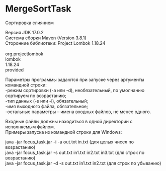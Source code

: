 # MergeSortTask
Сортировка слиянием

Версия JDK 17.0.2  
Система сборки Maven (Version 3.8.1)  
Сторонние библиотеки: Project Lombok 1.18.24  
        <dependency>  
            <groupId>org.projectlombok</groupId>  
            <artifactId>lombok</artifactId>  
            <version>1.18.24</version>  
            <scope>provided</scope>  
        </dependency>  



Параметры программы задаются при запуске через аргументы командной строки:  
  -режим сортировки (-a или -d), необязательный, по умолчанию сортируем по возрастанию;  
  -тип данных (-s или -i), обязательный;  
  -имя выходного файла, обязательное;  
  -остальные параметры – имена входных файлов, не менее одного.  
  
Входные файлы должны находиться в одной директории с исполняемым файлом.  
Примеры запуска из командной строки для Windows:  

java -jar focus_task.jar -i -a out.txt in.txt (для целых чисел по возрастанию)  
java -jar focus_task.jar -s out.txt in1.txt in2.txt in3.txt (для строк по возрастанию)  
java -jar focus_task.jar -d -s out.txt in1.txt in2.txt (для строк по убыванию)  
